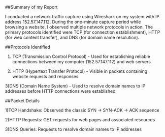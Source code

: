 ##Summary of my Report

I conducted a network traffic capture using Wireshark on my system with IP address 152.57.147.112. During the one-minute capture period while browsing a website, I observed multiple network protocols in action. The primary protocols identified were TCP (for connection establishment), HTTP (for web content transfer), and DNS (for domain name resolution).

##Protocols Identified
1) TCP (Transmission Control Protocol) - Used for establishing reliable connections between my computer (152.57.147.112) and web servers
   
2) HTTP (Hypertext Transfer Protocol) - Visible in packets containing website requests and responses
 
3)DNS (Domain Name System) - Used to resolve domain names to IP addresses before HTTP connections were established

##Packet Details

1)TCP Handshake: Observed the classic SYN → SYN-ACK → ACK sequence

2)HTTP Requests: GET requests for web pages and associated resources

3)DNS Queries: Requests to resolve domain names to IP addresses

